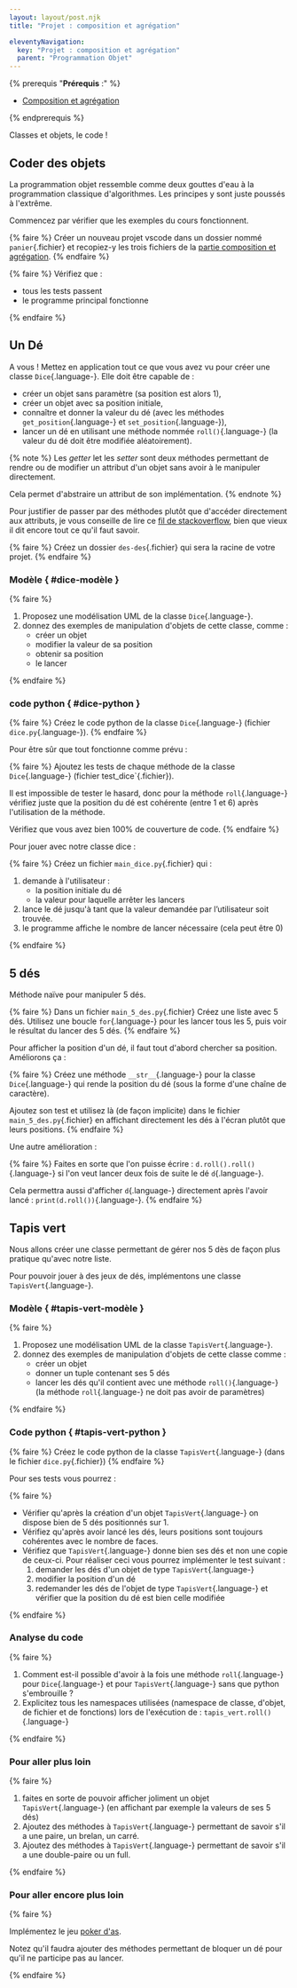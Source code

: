 ```yaml
---
layout: layout/post.njk 
title: "Projet : composition et agrégation"

eleventyNavigation:
  key: "Projet : composition et agrégation"
  parent: "Programmation Objet"
---
```


{% prerequis "**Prérequis** :" %}

* [Composition et agrégation](../composition-agrégation)

{% endprerequis %}

<!-- début résumé -->

Classes et objets, le code !

<!-- end résumé -->

## Coder des objets

La programmation objet ressemble comme deux gouttes d'eau à la programmation classique d'algorithmes. Les principes y sont juste poussés à l'extrême.

Commencez par vérifier que les exemples du cours fonctionnent.

{% faire %}
Créer un nouveau projet vscode dans un dossier nommé `panier`{.fichier} et recopiez-y les trois fichiers de la [partie composition et agrégation](../composition-agrégation#code-final).
{% endfaire %}

{% faire %}
Vérifiez que :

* tous les tests passent
* le programme principal fonctionne

{% endfaire %}

## Un Dé

A vous ! Mettez en application tout ce que vous avez vu pour créer une classe `Dice`{.language-}. Elle doit être capable de :

* créer un objet sans paramètre (sa position est alors 1),
* créer un objet avec sa position initiale,
* connaître et donner la valeur du dé (avec les méthodes `get_position`{.language-} et `set_position`{.language-}),
* lancer un dé en utilisant une méthode nommée `roll()`{.language-} (la valeur du dé doit être modifiée aléatoirement).

{% note %}
Les *getter* let les *setter* sont deux méthodes permettant de rendre ou de modifier un attribut d'un objet sans avoir à le manipuler directement.

Cela permet d'abstraire un attribut de son implémentation.
{% endnote %}

Pour justifier de passer par des méthodes plutôt que d'accéder directement aux attributs, je vous conseille de lire ce [fil de stackoverflow](https://stackoverflow.com/questions/1568091/why-use-getters-and-setters-accessors?rq=1), bien que vieux il dit encore tout ce qu'il faut savoir.

{% faire %}
Créez un dossier `des-des`{.fichier} qui sera la racine de votre projet.
{% endfaire %}

### Modèle { #dice-modèle }

{% faire %}

1. Proposez une modélisation UML de la classe `Dice`{.language-}.
2. donnez des exemples de manipulation d'objets de cette classe, comme :
   * créer un objet
   * modifier la valeur de sa position
   * obtenir sa position
   * le lancer

{% endfaire %}

### code python { #dice-python }

{% faire %}
Créez le code python de la classe `Dice`{.language-} (fichier `dice.py`{.language-}).
{% endfaire %}

Pour être sûr que tout fonctionne comme prévu :

{% faire %}
Ajoutez les tests de chaque méthode de la classe `Dice`{.language-} (fichier test_dice`{.fichier}).

Il est impossible de tester le hasard, donc pour la méthode `roll`{.language-} vérifiez juste que la position du dé est cohérente (entre 1 et 6) après l'utilisation de la méthode.

Vérifiez que vous avez bien 100% de couverture de code.
{% endfaire %}

Pour jouer avec notre classe dice :

{% faire %}
Créez un fichier `main_dice.py`{.fichier} qui :

1. demande à l'utilisateur :
   * la position initiale du dé
   * la valeur pour laquelle arrêter les lancers
2. lance le dé jusqu'à tant que la valeur demandée par l’utilisateur soit trouvée.
3. le programme affiche le nombre de lancer nécessaire (cela peut être 0)

{% endfaire %}

## 5 dés

Méthode naïve pour manipuler 5 dés.

{% faire %}
Dans un fichier `main_5_des.py`{.fichier} Créez une liste avec 5 dés. Utilisez une boucle `for`{.language-} pour les lancer tous les 5, puis voir le résultat du lancer des 5 dés.
{% endfaire %}

Pour afficher la position d'un dé, il faut tout d'abord chercher sa position. Améliorons ça :

{% faire %}
Créez une méthode  `__str__`{.language-} pour la classe `Dice`{.language-} qui rende la position du dé (sous la forme d'une chaîne de caractère).

Ajoutez son test et utilisez là (de façon implicite) dans le fichier `main_5_des.py`{.fichier} en affichant directement les dés à l'écran plutôt que leurs positions.
{% endfaire %}

Une autre amélioration :

{% faire %}
Faites en sorte que l'on puisse écrire : `d.roll().roll()`{.language-} si l'on veut lancer deux fois de suite le dé `d`{.language-}.

Cela permettra aussi d'afficher `d`{.language-} directement après l'avoir lancé : `print(d.roll())`{.language-}.
{% endfaire %}

## Tapis vert

Nous allons créer une classe permettant de gérer nos 5 dès de façon plus pratique qu'avec notre liste.

Pour pouvoir jouer à des jeux de dés, implémentons une classe `TapisVert`{.language-}.

### Modèle { #tapis-vert-modèle }

{% faire %}

1. Proposez une modélisation UML de la classe `TapisVert`{.language-}.
2. donnez des exemples de manipulation d'objets de cette classe comme :
   * créer un objet
   * donner un tuple contenant ses 5 dés
   * lancer les dés qu'il contient avec une méthode `roll()`{.language-} (la méthode `roll`{.language-} ne doit pas avoir de paramètres)

{% endfaire %}

### Code python { #tapis-vert-python }

{% faire %}
Créez le code python de la classe `TapisVert`{.language-} (dans le fichier `dice.py`{.fichier})
{% endfaire %}

Pour ses tests vous pourrez :

{% faire %}

* Vérifier qu'après la création d'un objet `TapisVert`{.language-} on dispose bien de 5 dés positionnés sur 1.
* Vérifiez qu'après avoir lancé les dés, leurs positions sont toujours cohérentes avec le nombre de faces.
* Vérifiez que `TapisVert`{.language-} donne bien ses dés et non une copie de ceux-ci. Pour réaliser ceci vous pourrez implémenter le test suivant :
   1. demander les dés d'un objet de type `TapisVert`{.language-}
   2. modifier la position d'un dé
   3. redemander les dés de l'objet de type `TapisVert`{.language-} et vérifier que la position du dé est bien celle modifiée

{% endfaire %}

### Analyse du code

{% faire %}

1. Comment est-il possible d'avoir à la fois une méthode `roll`{.language-} pour `Dice`{.language-} et pour `TapisVert`{.language-} sans que python s'embrouille ?
2. Explicitez tous les namespaces utilisées (namespace de classe, d'objet, de fichier et de fonctions) lors de l'exécution de : `tapis_vert.roll()`{.language-}

{% endfaire %}

### Pour aller plus loin

{% faire %}

1. faites en sorte de pouvoir afficher joliment un objet `TapisVert`{.language-} (en affichant par exemple la valeurs de ses 5 dés)
2. Ajoutez des méthodes à `TapisVert`{.language-} permettant de savoir s'il a une paire, un brelan, un carré.
3. Ajoutez des méthodes à `TapisVert`{.language-} permettant de savoir s'il a une double-paire ou un full.

{% endfaire %}

### Pour aller encore plus loin

{% faire %}

Implémentez le jeu [poker d'as](https://fr.wikipedia.org/wiki/Poker_d%27as).

Notez qu'il faudra ajouter des méthodes permettant de bloquer un dé pour qu'il ne participe pas au lancer.

{% endfaire %}
